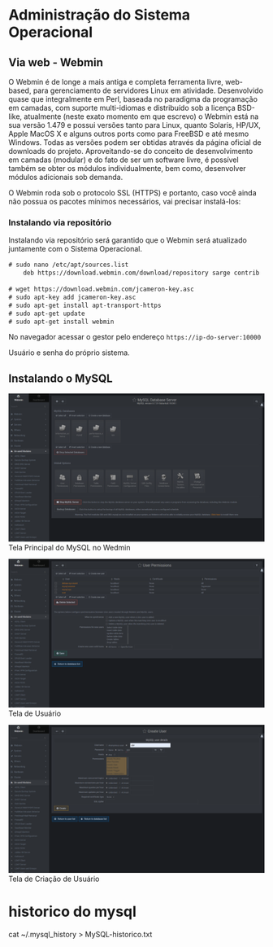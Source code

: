 # Administração do Sistema Operacional

## Via web - Webmin

O Webmin é de longe a mais antiga e completa ferramenta livre, web-based, para gerenciamento de servidores Linux em atividade. Desenvolvido quase que integralmente em Perl, baseada no paradigma da programação em camadas, com suporte multi-idiomas e distribuído sob a licença BSD-like, atualmente (neste exato momento em que escrevo) o Webmin está na sua versão 1.479 e possui versões tanto para Linux, quanto Solaris, HP/UX, Apple MacOS X e alguns outros ports como para FreeBSD e até mesmo Windows. Todas as versões podem ser obtidas através da página oficial de downloads do projeto. Aproveitando-se do conceito de desenvolvimento em camadas (modular) e do fato de ser um software livre, é possível também se obter os módulos individualmente, bem como, desenvolver módulos adicionais sob demanda.

O Webmin roda sob o protocolo SSL (HTTPS) e portanto, caso você ainda não possua os pacotes mínimos necessários, vai precisar instalá-los:

### Instalando via repositório 

Instalando via repositório será garantido que o Webmin será atualizado juntamente com o Sistema Operacional.
~~~~shell
# sudo nano /etc/apt/sources.list
    deb https://download.webmin.com/download/repository sarge contrib

# wget https://download.webmin.com/jcameron-key.asc
# sudo apt-key add jcameron-key.asc
# sudo apt-get install apt-transport-https
# sudo apt-get update
# sudo apt-get install webmin
~~~~
No navegador acessar o gestor pelo endereço ``https://ip-do-server:10000``

Usuário e senha do próprio sistema.

## Instalando o MySQL

![tela 01](img-webmin/mysql_webmin_01.png)
Tela Principal do MySQL no Wedmin

![tela 02](img-webmin/mysql_webmin_02.png)
Tela de Usuário 

![tela 03](img-webmin/mysql_webmin_03.png)
Tela de Criação de Usuário

# historico do mysql
cat ~/.mysql_history > MySQL-historico.txt